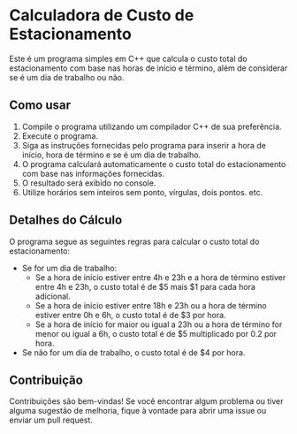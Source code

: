# Calculadora de Custo de Estacionamento

Este é um programa simples em C++ que calcula o custo total do estacionamento com base nas horas de início e término, além de considerar se é um dia de trabalho ou não.

## Como usar

1. Compile o programa utilizando um compilador C++ de sua preferência.
2. Execute o programa.
3. Siga as instruções fornecidas pelo programa para inserir a hora de início, hora de término e se é um dia de trabalho.
4. O programa calculará automaticamente o custo total do estacionamento com base nas informações fornecidas.
5. O resultado será exibido no console.
6. Utilize horários sem inteiros sem ponto, vírgulas, dois pontos. etc.

## Detalhes do Cálculo

O programa segue as seguintes regras para calcular o custo total do estacionamento:

- Se for um dia de trabalho:
  - Se a hora de início estiver entre 4h e 23h e a hora de término estiver entre 4h e 23h, o custo total é de $5 mais $1 para cada hora adicional.
  - Se a hora de início estiver entre 18h e 23h ou a hora de término estiver entre 0h e 6h, o custo total é de $3 por hora.
  - Se a hora de início for maior ou igual a 23h ou a hora de término for menor ou igual a 6h, o custo total é de $5 multiplicado por 0.2 por hora.
- Se não for um dia de trabalho, o custo total é de $4 por hora.

## Contribuição

Contribuições são bem-vindas! Se você encontrar algum problema ou tiver alguma sugestão de melhoria, fique à vontade para abrir uma issue ou enviar um pull request.

